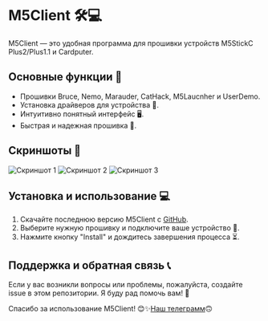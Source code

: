 <!DOCTYPE html>
<html lang="en">
<body>
    <h1>M5Client 🛠💻</h1>
    <p>M5Client — это удобная программа для прошивки устройств M5StickC Plus2/Plus1.1 и Cardputer. </p>
    <h2>Основные функции 🌟</h2>
    <ul>
        <li>Прошивки Bruce, Nemo, Marauder, CatHack, M5Laucnher и UserDemo.</li>
        <li>Установка драйверов для устройства 🔧.</li>
        <li>Интуитивно понятный интерфейс 🖥.</li>
        <li>Быстрая и надежная прошивка 🚀.</li>
    </ul>
    <h2>Скриншоты 📸</h2>
    <p>
        <img src="https://github.com/user-attachments/assets/159a2372-e2e0-4eac-9a3a-1f633c0a011b" alt="Скриншот 1">
        <img src="https://github.com/user-attachments/assets/dca7d193-a8c1-4945-85b2-19ab7a837e1d" alt="Скриншот 2">
        <img src="https://github.com/user-attachments/assets/e6806526-1b5f-4589-ad3b-4d983d58f9a2" alt="Скриншот 3">
    </p>
    <h2>Установка и использование 💻</h2>
    <ol>
        <li>Скачайте последнюю версию M5Client с <a href="https://github.com/Teapot321/M5Client/releases">GitHub</a>.</li>
        <li>Выберите нужную прошивку и подключите ваше устройство 🔗.</li>
        <li>Нажмите кнопку "Install" и дождитесь завершения процесса ⏳.</li>
    </ol>
    <h2>Поддержка и обратная связь 📞</h2>
    <p>Если у вас возникли вопросы или проблемы, пожалуйста, создайте issue в этом репозитории. Я буду рад помочь вам! 🤝</p>
    <p>Спасибо за использование M5Client! 😊✨<a href="https://t.me/+QFjtYcgb7J9jYTJi">Наш телеграмм</a></li>🙃
</body>
</html>
